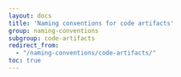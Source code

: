 ```yaml
---
layout: docs
title: 'Naming conventions for code artifacts'
group: naming-conventions
subgroup: code-artifacts
redirect_from:
  - "/naming-conventions/code-artifacts/"
toc: true
---
```



